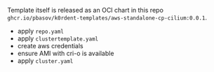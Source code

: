Template itself is released as an OCI chart in this repo `ghcr.io/pbasov/k0rdent-templates/aws-standalone-cp-cilium:0.0.1`.

- apply `repo.yaml`
- apply `clustertemplate.yaml`
- create aws credentials
- ensure AMI with cri-o is available
- apply `cluster.yaml`